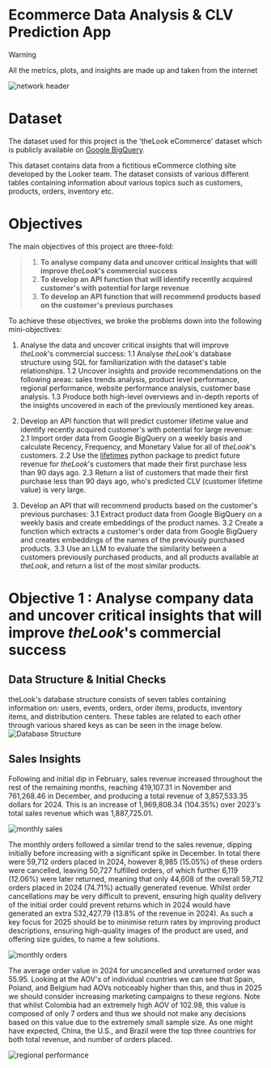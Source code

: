 # Ecommerce Data Analysis & CLV Prediction App

> [!WARNING]
> All the metrics, plots, and insights are made up and taken from the internet

![network header](assets/header.jpeg)

# Dataset
The dataset used for this project is the 'theLook eCommerce' dataset which is publicly available on [Google BigQuery](https://console.cloud.google.com/bigquery/analytics-hub/discovery/projects/1057666841514/locations/us/dataExchanges/google_cloud_public_datasets_17e74966199/listings/thelook_ecommerce).

This dataset contains data from a fictitious eCommerce clothing site developed by the Looker team. The dataset consists of various different tables containing information about various topics such as customers, products, orders, inventory etc.

# Objectives

 The main objectives of this project are three-fold:
 > 1. **To analyse company data and uncover critical insights that will improve *theLook*'s commercial success**
 > 2. **To develop an API function that will identify recently acquired customer's with potential for large revenue**
 > 3. **To develop an API function that will recommend products based on the customer's previous purchases**
 

 To achieve these objectives, we broke the problems down into the following mini-objectives:
 1. Analyse the data and uncover critical insights that will improve *theLook*'s commercial success:
   1.1 Analyse *theLook*'s database structure using SQL for familiarization with the dataset's table relationships.
   1.2 Uncover insights and provide recommendations on the following areas: sales trends analysis, product level performance, regional performance, website performance analysis, customer base analysis.
   1.3 Produce both high-level overviews and in-depth reports of the insights uncovered in each of the previously mentioned key areas.

 2. Develop an API function that will predict customer lifetime value and identify recently acquired customer's with potential for large revenue:
   2.1 Import order data from Google BigQuery on a weekly basis and calculate Recency, Frequency, and Monetary Value for all of *theLook*'s customers.
   2.2 Use the [lifetimes](https://lifetimes.readthedocs.io/en/latest/index.html) python package to predict future revenue for *theLook*'s customers that made their first purchase less than 90 days ago.
   2.3 Return a list of customers that made their first purchase less than 90 days ago, who's predicted CLV (customer lifetime value) is very large.

 3. Develop an API that will recommend products based on the customer's previous purchases:
   3.1 Extract product data from Google BigQuery on a weekly basis and create embeddings of the product names.
   3.2 Create a function which extracts a customer's order data from Google BigQuery and creates embeddings of the names of the previously purchased products.
   3.3 Use an LLM to evaluate the similarity between a customers previously purchased products, and all products available at *theLook*, and return a list of the most similar products.

# Objective 1 : Analyse company data and uncover critical insights that will improve *theLook*'s commercial success

## Data Structure & Initial Checks
theLook's database structure consists of seven tables containing information on: users, events, orders, order items, products, inventory items, and distribution centers. These tables are related to each other through various shared keys as can be seen in the image below.
![Database Structure](assets/ERD.png)

## Sales Insights

Following and initial dip in February, sales revenue increased throughout the rest of the remaining months, reaching 419,107.31 in November and 761,268.46 in December, and producing a total revenue of 3,857,533.35 dollars for 2024. This is an increase of 1,969,808.34 (104.35%) over 2023's total sales revenue which was 1,887,725.01.

![monthly sales](assets/2024-monthly-sales-rev.png)

The monthly orders followed a similar trend to the sales revenue, dipping initially before increasing with a significant spike in December. In total there were 59,712 orders placed in 2024, however 8,985 (15.05%) of these orders were cancelled, leaving 50,727 fulfilled orders, of which further 6,119 (12.06%) were later returned, meaning that only 44,608 of the overall 59,712 orders placed in 2024 (74.71%) actually generated revenue.
Whilst order cancellations may be very difficult to prevent, ensuring high quality delivery of the initial order could prevent returns which in 2024 would have generated an extra 532,427.79 (13.8% of the revenue in 2024). 
As such a key focus for 2025 should be to minimise return rates by improving product descriptions, ensuring high-quality images of the product are used, and offering size guides, to name a few solutions.

![monthly orders](assets/2024-monthly-orders.png)


The average order value in 2024 for uncancelled and unreturned order was 55.95. Looking at the AOV's of individual countries we can see that Spain, Poland, and Belgium had AOVs noticeably higher than this, and thus in 2025 we should consider increasing marketing campaigns to these regions. Note that whilst Colombia had an extremely high AOV of 102.98, this value is composed of only 7 orders and thus we should not make any decisions based on this value due to the extremely small sample size.
As one might have expected, China, the U.S., and Brazil were the top three countries for both total revenue, and number of orders placed.

![regional performance](assets/2024-regional-performance.png)


